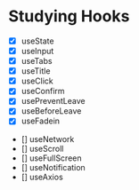 # Studying Hooks

- [x] useState
- [x] useInput
- [x] useTabs
- [x] useTitle
- [x] useClick
- [x] useConfirm 
- [x] usePreventLeave
- [x] useBeforeLeave
- [x] useFadein
- [] useNetwork
- [] useScroll
- [] useFullScreen
- [] useNotification
- [] useAxios